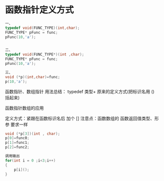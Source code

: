 # 函数指针定义方式

```c
一、
typedef void(FUNC_TYPE)(int,char);
FUNC_TYPE* pFunc = func;
pFunc(10,'a');


二、
typedef void(FUNC_TYPE*)(int ,char);
FUNC_TYPE* pFunc = func;
pFunc(10,'a');

三、
void (*p)(int,char)=func;
p(10,'a');
```

函数指针、数组指针
用法总结：
typedef  类型+ 原来的定义方式(把标识名用 () 括起来)

函数指针数组的应用

定义方式：紧跟在函数标识名后 加个 []
注意点：函数数组的  函数返回值类型、形参 要求一样
```c
void (*p[3])(int , char);
p[0]=func0;
p[1]=func1;
p[2]=func2;

调用输出
for(int i = 0 ;i<3;i++)
{
    p[i]();
}

```


